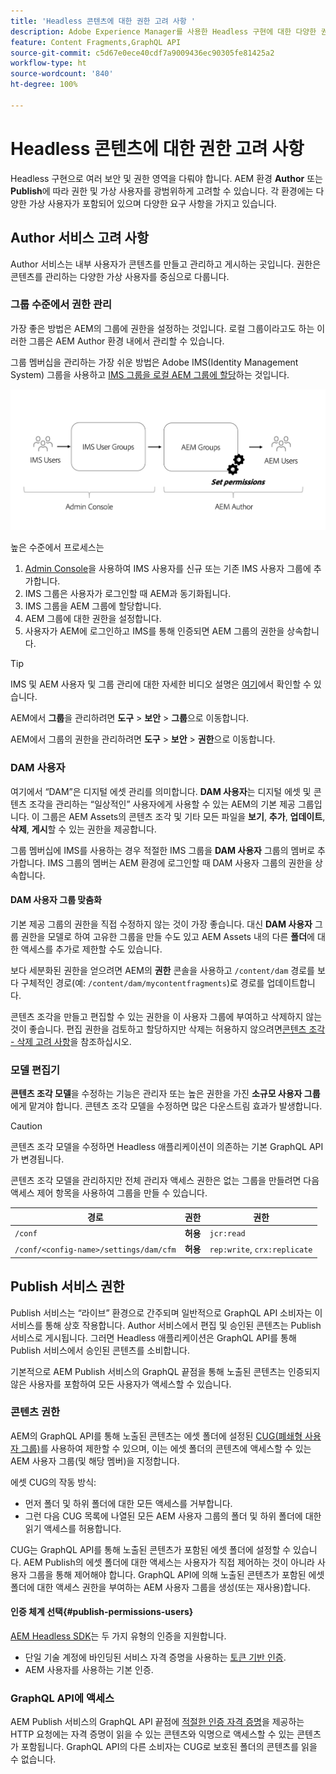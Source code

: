 ```yaml
---
title: 'Headless 콘텐츠에 대한 권한 고려 사항 '
description: Adobe Experience Manager를 사용한 Headless 구현에 대한 다양한 권한 및 ACL 고려 사항에 대해 알아봅니다. Author 및 Publish 환경 모두에 필요한 다양한 가상 사용자 및 잠재적 권한 수준을 이해합니다.
feature: Content Fragments,GraphQL API
source-git-commit: c5d67e0ece40cdf7a9009436ec90305fe81425a2
workflow-type: ht
source-wordcount: '840'
ht-degree: 100%

---
```



# Headless 콘텐츠에 대한 권한 고려 사항

Headless 구현으로 여러 보안 및 권한 영역을 다뤄야 합니다. AEM 환경 **Author** 또는 **Publish**&#x200B;에 따라 권한 및 가상 사용자를 광범위하게 고려할 수 있습니다. 각 환경에는 다양한 가상 사용자가 포함되어 있으며 다양한 요구 사항을 가지고 있습니다.

## Author 서비스 고려 사항

Author 서비스는 내부 사용자가 콘텐츠를 만들고 관리하고 게시하는 곳입니다. 권한은 콘텐츠를 관리하는 다양한 가상 사용자를 중심으로 다룹니다.

### 그룹 수준에서 권한 관리

가장 좋은 방법은 AEM의 그룹에 권한을 설정하는 것입니다. 로컬 그룹이라고도 하는 이러한 그룹은 AEM Author 환경 내에서 관리할 수 있습니다.

그룹 멤버십을 관리하는 가장 쉬운 방법은 Adobe IMS(Identity Management System) 그룹을 사용하고 [IMS 그룹을 로컬 AEM 그룹에 할당](https://experienceleague.adobe.com/docs/experience-manager-cloud-service/content/security/ims-support.html?lang=ko-KR#managing-permissions-in-aem)하는 것입니다.

![Admin Console 권한 흐름](assets/admin-console-aem-group-permissions.png)

높은 수준에서 프로세스는

1. [Admin Console](https://adminconsole.adobe.com/)을 사용하여 IMS 사용자를 신규 또는 기존 IMS 사용자 그룹에 추가합니다.
1. IMS 그룹은 사용자가 로그인할 때 AEM과 동기화됩니다.
1. IMS 그룹을 AEM 그룹에 할당합니다.
1. AEM 그룹에 대한 권한을 설정합니다.
1. 사용자가 AEM에 로그인하고 IMS를 통해 인증되면 AEM 그룹의 권한을 상속합니다.

>[!TIP]
>
> IMS 및 AEM 사용자 및 그룹 관리에 대한 자세한 비디오 설명은 [여기](https://experienceleague.adobe.com/docs/experience-manager-learn/cloud-service/accessing/overview.html?lang=ko-KR)에서 확인할 수 있습니다.

AEM에서 **그룹**&#x200B;을 관리하려면 **도구** > **보안** > **그룹**&#x200B;으로 이동합니다.

AEM에서 그룹의 권한을 관리하려면 **도구** > **보안** > **권한**&#x200B;으로 이동합니다.

### DAM 사용자

여기에서 “DAM”은 디지털 에셋 관리를 의미합니다. **DAM 사용자**&#x200B;는 디지털 에셋 및 콘텐츠 조각을 관리하는 “일상적인” 사용자에게 사용할 수 있는 AEM의 기본 제공 그룹입니다. 이 그룹은 AEM Assets의 콘텐츠 조각 및 기타 모든 파일을 **보기**, **추가**, **업데이트**, **삭제**, **게시**&#x200B;할 수 있는 권한을 제공합니다.

그룹 멤버십에 IMS를 사용하는 경우 적절한 IMS 그룹을 **DAM 사용자** 그룹의 멤버로 추가합니다. IMS 그룹의 멤버는 AEM 환경에 로그인할 때 DAM 사용자 그룹의 권한을 상속합니다.

#### DAM 사용자 그룹 맞춤화

기본 제공 그룹의 권한을 직접 수정하지 않는 것이 가장 좋습니다. 대신 **DAM 사용자** 그룹 권한을 모델로 하여 고유한 그룹을 만들 수도 있고 AEM Assets 내의 다른 **폴더**&#x200B;에 대한 액세스를 추가로 제한할 수도 있습니다.

보다 세분화된 권한을 얻으려면 AEM의 **권한** 콘솔을 사용하고 `/content/dam` 경로를 보다 구체적인 경로(예: `/content/dam/mycontentfragments`)로 경로를 업데이트합니다.

콘텐츠 조각을 만들고 편집할 수 있는 권한을 이 사용자 그룹에 부여하고 삭제하지 않는 것이 좋습니다. 편집 권한을 검토하고 할당하지만 삭제는 허용하지 않으려면[콘텐츠 조각 - 삭제 고려 사항](/help/assets/content-fragments/content-fragments-delete.md)을 참조하십시오.

### 모델 편집기

**콘텐츠 조각 모델**&#x200B;을 수정하는 기능은 관리자 또는 높은 권한을 가진 **소규모 사용자 그룹**&#x200B;에게 맡겨야 합니다. 콘텐츠 조각 모델을 수정하면 많은 다운스트림 효과가 발생합니다.

>[!CAUTION]
>
>콘텐츠 조각 모델을 수정하면 Headless 애플리케이션이 의존하는 기본 GraphQL API가 변경됩니다.

콘텐츠 조각 모델을 관리하지만 전체 관리자 액세스 권한은 없는 그룹을 만들려면 다음 액세스 제어 항목을 사용하여 그룹을 만들 수 있습니다.

| 경로 | 권한 | 권한 |
|-----| -------------| ---------|
| `/conf` | **허용** | `jcr:read` |
| `/conf/<config-name>/settings/dam/cfm` | **허용** | `rep:write`, `crx:replicate` |

## Publish 서비스 권한

Publish 서비스는 “라이브” 환경으로 간주되며 일반적으로 GraphQL API 소비자는 이 서비스를 통해 상호 작용합니다. Author 서비스에서 편집 및 승인된 콘텐츠는 Publish 서비스로 게시됩니다. 그러면 Headless 애플리케이션은 GraphQL API를 통해 Publish 서비스에서 승인된 콘텐츠를 소비합니다.

기본적으로 AEM Publish 서비스의 GraphQL 끝점을 통해 노출된 콘텐츠는 인증되지 않은 사용자를 포함하여 모든 사용자가 액세스할 수 있습니다.

### 콘텐츠 권한

AEM의 GraphQL API를 통해 노출된 콘텐츠는 에셋 폴더에 설정된 [CUG(폐쇄형 사용자 그룹)](https://experienceleague.adobe.com/docs/experience-manager-learn/assets/advanced/closed-user-groups.html?lang=ko-KR)를 사용하여 제한할 수 있으며, 이는 에셋 폴더의 콘텐츠에 액세스할 수 있는 AEM 사용자 그룹(및 해당 멤버)을 지정합니다.

에셋 CUG의 작동 방식:

* 먼저 폴더 및 하위 폴더에 대한 모든 액세스를 거부합니다.
* 그런 다음 CUG 목록에 나열된 모든 AEM 사용자 그룹의 폴더 및 하위 폴더에 대한 읽기 액세스를 허용합니다.

CUG는 GraphQL API를 통해 노출된 콘텐츠가 포함된 에셋 폴더에 설정할 수 있습니다. AEM Publish의 에셋 폴더에 대한 액세스는 사용자가 직접 제어하는 것이 아니라 사용자 그룹을 통해 제어해야 합니다. GraphQL API에 의해 노출된 콘텐츠가 포함된 에셋 폴더에 대한 액세스 권한을 부여하는 AEM 사용자 그룹을 생성(또는 재사용)합니다.

#### 인증 체계 선택{#publish-permissions-users}

[AEM Headless SDK](https://github.com/adobe/aem-headless-client-js#create-aemheadless-client)는 두 가지 유형의 인증을 지원합니다.

* 단일 기술 계정에 바인딩된 서비스 자격 증명을 사용하는 [토큰 기반 인증](/help/implementing/developing/introduction/generating-access-tokens-for-server-side-apis.md).
* AEM 사용자를 사용하는 기본 인증.

### GraphQL API에 액세스

AEM Publish 서비스의 GraphQL API 끝점에 [적절한 인증 자격 증명](https://github.com/adobe/aem-headless-client-js#create-aemheadless-client)을 제공하는 HTTP 요청에는 자격 증명이 읽을 수 있는 콘텐츠와 익명으로 액세스할 수 있는 콘텐츠가 포함됩니다. GraphQL API의 다른 소비자는 CUG로 보호된 폴더의 콘텐츠를 읽을 수 없습니다.

